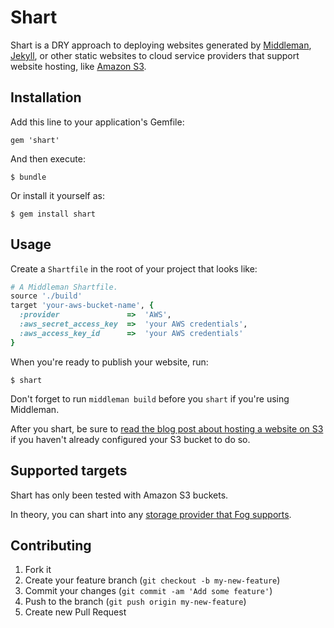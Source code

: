 # Shart

Shart is a DRY approach to deploying websites generated by [Middleman](http://middlemanapp.com/), [Jekyll](http://jekyllrb.com/), or other static websites to cloud service providers that support website hosting, like [Amazon S3](http://aws.typepad.com/aws/2011/02/host-your-static-website-on-amazon-s3.html).

## Installation

Add this line to your application's Gemfile:

    gem 'shart'

And then execute:

    $ bundle

Or install it yourself as:

    $ gem install shart

## Usage

Create a `Shartfile` in the root of your project that looks like:

```ruby
# A Middleman Shartfile.
source './build'
target 'your-aws-bucket-name', {
  :provider               =>  'AWS',
  :aws_secret_access_key  =>  'your AWS credentials',
  :aws_access_key_id      =>  'your AWS credentials'
}
```

When you're ready to publish your website, run:

    $ shart

Don't forget to run `middleman build` before you `shart` if you're using Middleman.

After you shart, be sure to [read the blog post about hosting a website on S3](http://aws.typepad.com/aws/2011/02/host-your-static-website-on-amazon-s3.html) if you haven't already configured your S3 bucket to do so.

## Supported targets

Shart has only been tested with Amazon S3 buckets.

In theory, you can shart into any [storage provider that Fog supports](http://fog.io/0.8.1/about/getting_started.html).

## Contributing

1. Fork it
2. Create your feature branch (`git checkout -b my-new-feature`)
3. Commit your changes (`git commit -am 'Add some feature'`)
4. Push to the branch (`git push origin my-new-feature`)
5. Create new Pull Request
